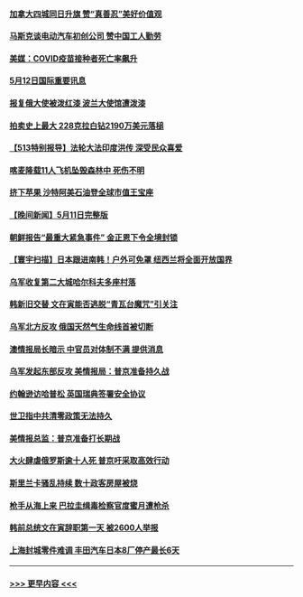 #### [加拿大四城同日升旗 赞“真善忍”美好价值观](../pages/prog202/a103425460.md?t=05122301) 
#### [马斯克谈电动汽车初创公司 赞中国工人勤劳](../pages/prog202/a103425439.md?t=05122301) 
#### [美媒：COVID疫苗接种者死亡率飙升](../pages/prog202/a103425445.md?t=05122301) 
#### [5月12日国际重要讯息](../pages/prog202/a103425446.md?t=05122301) 
#### [报复俄大使被泼红漆 波兰大使馆遭泼漆](../pages/prog202/a103425308.md?t=05122301) 
#### [拍卖史上最大 228克拉白钻2190万美元落槌](../pages/prog202/a103425014.md?t=05122301) 
#### [【513特别报导】法轮大法印度洪传 深受民众喜爱](../pages/prog202/a103424341.md?t=05122301) 
#### [喀麦隆载11人飞机坠毁森林中 死伤不明](../pages/prog202/a103424946.md?t=05122301) 
#### [挤下苹果 沙特阿美石油登全球市值王宝座](../pages/prog202/a103424929.md?t=05122301) 
#### [【晚间新闻】5月11日完整版](../pages/prog202/a103424739.md?t=05122301) 
#### [朝鲜报告“最重大紧急事件” 金正恩下令全境封锁](../pages/prog202/a103424853.md?t=05122301) 
#### [【寰宇扫描】日本跟进南韩！户外可免罩 纽西兰将全面开放国界](../pages/prog202/a103424769.md?t=05122301) 
#### [乌军收复第二大城哈尔科夫多座村落](../pages/prog202/a103424767.md?t=05122301) 
#### [韩新旧交替 文在寅能否逃脱“青瓦台魔咒”引关注](../pages/prog202/a103424795.md?t=05122301) 
#### [乌军北方反攻 俄国天然气生命线首被切断](../pages/prog202/a103424604.md?t=05122301) 
#### [澳情报局长暗示 中官员对体制不满 提供消息](../pages/prog202/a103424424.md?t=05122301) 
#### [乌军发起东部反攻 美情报局：普京准备持久战](../pages/prog202/a103424433.md?t=05122301) 
#### [约翰逊访哈普松 英国瑞典签署安全协议](../pages/prog202/a103424430.md?t=05122301) 
#### [世卫指中共清零政策无法持久](../pages/prog202/a103423690.md?t=05122301) 
#### [美情报总监：普京准备打长期战](../pages/prog202/a103423712.md?t=05122301) 
#### [大火肆虐俄罗斯逾十人死 普京吁采取高效行动](../pages/prog202/a103423720.md?t=05122301) 
#### [斯里兰卡骚乱持续 数十政客房屋被烧](../pages/prog202/a103423729.md?t=05122301) 
#### [枪手从海上来 巴拉圭缉毒检察官度蜜月遭枪杀](../pages/prog202/a103423669.md?t=05122301) 
#### [韩前总统文在寅辞职第一天 被2600人举报](../pages/prog202/a103423674.md?t=05122301) 
#### [上海封城零件难调 丰田汽车日本8厂停产最长6天](../pages/prog202/a103423601.md?t=05122301) 

----
#### [ >>> 更早内容 <<< ](../indexes/prog202-earlier.md)
